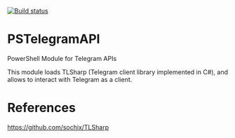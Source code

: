 [![Build status](https://mkellerman.visualstudio.com/PSTelegramAPI/_apis/build/status/PSTelegramAPI-CI)](https://mkellerman.visualstudio.com/PSTelegramAPI/_build/latest?definitionId=3)

# PSTelegramAPI

PowerShell Module for Telegram APIs

This module loads TLSharp (Telegram client library implemented in C#), and allows to interact with Telegram as a client.

# References

https://github.com/sochix/TLSharp
